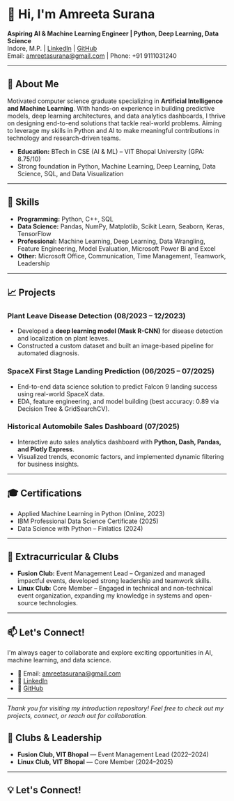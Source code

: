 # 👋 Hi, I'm Amreeta Surana

**Aspiring AI & Machine Learning Engineer | Python, Deep Learning, Data Science**  
Indore, M.P. | [LinkedIn](https://linkedin.com/amreeta-surana) | [GitHub](https://github.com/AmreetaSurana)  
Email: amreetasurana@gmail.com | Phone: +91 9111031240

***

## 🚀 About Me

Motivated computer science graduate specializing in **Artificial Intelligence and Machine Learning**. With hands-on experience in building predictive models, deep learning architectures, and data analytics dashboards, I thrive on designing end-to-end solutions that tackle real-world problems. Aiming to leverage my skills in Python and AI to make meaningful contributions in technology and research-driven teams.

- **Education:** BTech in CSE (AI & ML) – VIT Bhopal University (GPA: 8.75/10)
- Strong foundation in Python, Machine Learning, Deep Learning, Data Science, SQL, and Data Visualization

***

## 🧠 Skills

- **Programming:** Python, C++, SQL  
- **Data Science:** Pandas, NumPy, Matplotlib, Scikit Learn, Seaborn, Keras, TensorFlow  
- **Professional:** Machine Learning, Deep Learning, Data Wrangling, Feature Engineering, Model Evaluation, Microsoft Power Bi and Excel  
- **Other:** Microsoft Office, Communication, Time Management, Teamwork, Leadership

***

## 📈 Projects

### Plant Leave Disease Detection (08/2023 – 12/2023)
- Developed a **deep learning model (Mask R-CNN)** for disease detection and localization on plant leaves.
- Constructed a custom dataset and built an image-based pipeline for automated diagnosis.

### SpaceX First Stage Landing Prediction (06/2025 – 07/2025)
- End-to-end data science solution to predict Falcon 9 landing success using real-world SpaceX data.
- EDA, feature engineering, and model building (best accuracy: 0.89 via Decision Tree & GridSearchCV).

### Historical Automobile Sales Dashboard (07/2025)
- Interactive auto sales analytics dashboard with **Python, Dash, Pandas, and Plotly Express**.
- Visualized trends, economic factors, and implemented dynamic filtering for business insights.

***

## 🎓 Certifications

- Applied Machine Learning in Python (Online, 2023)
- IBM Professional Data Science Certificate (2025)
- Data Science with Python – Finlatics (2024)

***

## 🌟 Extracurricular & Clubs

- **Fusion Club:** Event Management Lead – Organized and managed impactful events, developed strong leadership and teamwork skills.
- **Linux Club:** Core Member – Engaged in technical and non-technical event organization, expanding my knowledge in systems and open-source technologies.

***

## 📫 Let's Connect!

I'm always eager to collaborate and explore exciting opportunities in AI, machine learning, and data science.

- 📧 Email: amreetasurana@gmail.com  
- 💼 [LinkedIn](https://linkedin.com/amreeta-surana)  
- 🔗 [GitHub](https://github.com/AmreetaSurana)

***

*Thank you for visiting my introduction repository! Feel free to check out my projects, connect, or reach out for collaboration.*



## 💬 Clubs & Leadership

- **Fusion Club, VIT Bhopal** — Event Management Lead (2022–2024)
- **Linux Club, VIT Bhopal** — Core Member (2024–2025)

***

## 💡 Let's Connect!

